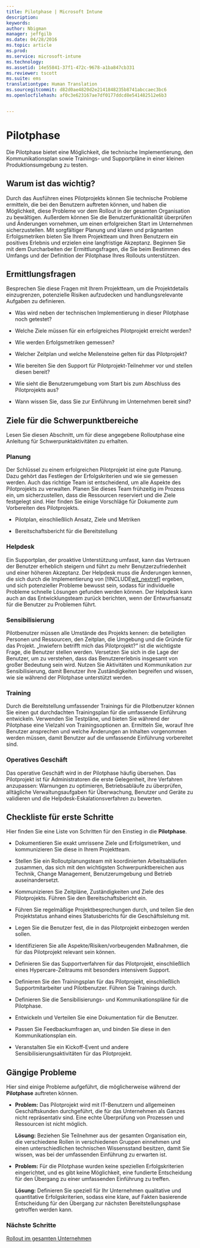 ```yaml
---
title: Pilotphase | Microsoft Intune
description: 
keywords: 
author: Nbigman
manager: jeffgilb
ms.date: 04/28/2016
ms.topic: article
ms.prod: 
ms.service: microsoft-intune
ms.technology: 
ms.assetid: 14e55841-37f1-472c-9678-a1ba847cb331
ms.reviewer: tscott
ms.suite: ems
translationtype: Human Translation
ms.sourcegitcommit: d82d0ae4820d2e2141848235b8741abccaec3bc6
ms.openlocfilehash: af0c3e623167ae7df0177ddcd8e541482512e6b3


---
```


# Pilotphase
Die Pilotphase bietet eine Möglichkeit, die technische Implementierung, den Kommunikationsplan sowie Trainings- und Supportpläne in einer kleinen Produktionsumgebung zu testen.

## Warum ist das wichtig?
Durch das Ausführen eines Pilotprojekts können Sie technische Probleme ermitteln, die bei den Benutzern auftreten können, und haben die Möglichkeit, diese Probleme vor dem Rollout in der gesamten Organisation zu bewältigen. Außerdem können Sie die Benutzerfunktionalität überprüfen und Änderungen vornehmen, um einen erfolgreichen Start im Unternehmen sicherzustellen. Mit sorgfältiger Planung und klaren und prägnanten Erfolgsmetriken bieten Sie Ihrem Projektteam und Ihren Benutzern ein positives Erlebnis und erzielen eine langfristige Akzeptanz.
Beginnen Sie mit dem Durcharbeiten der Ermittlungsfragen, die Sie beim Bestimmen des Umfangs und der Definition der Pilotphase Ihres Rollouts unterstützen.

## Ermittlungsfragen
Besprechen Sie diese Fragen mit Ihrem Projektteam, um die Projektdetails einzugrenzen, potenzielle Risiken aufzudecken und handlungsrelevante Aufgaben zu definieren.

-   Was wird neben der technischen Implementierung in dieser Pilotphase noch getestet?

-   Welche Ziele müssen für ein erfolgreiches Pilotprojekt erreicht werden?

-   Wie werden Erfolgsmetriken gemessen?

-   Welcher Zeitplan und welche Meilensteine gelten für das Pilotprojekt?

-   Wie bereiten Sie den Support für Pilotprojekt-Teilnehmer vor und stellen diesen bereit?

-   Wie sieht die Benutzerumgebung vom Start bis zum Abschluss des Pilotprojekts aus?

-   Wann wissen Sie, dass Sie zur Einführung im Unternehmen bereit sind?

## Ziele für die Schwerpunktbereiche
Lesen Sie diesen Abschnitt, um für diese angegebene Rolloutphase eine Anleitung für Schwerpunktaktivitäten zu erhalten.

### Planung
Der Schlüssel zu einem erfolgreichen Pilotprojekt ist eine gute Planung. Dazu gehört das Festlegen der Erfolgskriterien und wie sie gemessen werden. Auch das richtige Team ist entscheidend, um alle Aspekte des Pilotprojekts zu verwalten. Planen Sie dieses Team frühzeitig im Prozess ein, um sicherzustellen, dass die Ressourcen reserviert und die Ziele festgelegt sind. Hier finden Sie einige Vorschläge für Dokumente zum Vorbereiten des Pilotprojekts.

-   Pilotplan, einschließlich Ansatz, Ziele und Metriken

-   Bereitschaftsbericht für die Bereitstellung

### Helpdesk
Ein Supportplan, der proaktive Unterstützung umfasst, kann das Vertrauen der Benutzer erheblich steigern und führt zu mehr Benutzerzufriedenheit und einer höheren Akzeptanz. Der Helpdesk muss die Änderungen kennen, die sich durch die Implementierung von [!INCLUDE[wit_nextref](../includes/wit_nextref_md.md)] ergeben, und sich potenzieller Probleme bewusst sein, sodass für individuelle Probleme schnelle Lösungen gefunden werden können. Der Helpdesk kann auch an das Entwicklungsteam zurück berichten, wenn der Entwurfsansatz für die Benutzer zu Problemen führt.

### Sensibilisierung
Pilotbenutzer müssen alle Umstände des Projekts kennen: die beteiligten Personen und Ressourcen, den Zeitplan, die Umgebung und die Gründe für das Projekt. „Inwiefern betrifft mich das Pilotprojekt?“ ist die wichtigste Frage, die Benutzer stellen werden. Versetzen Sie sich in die Lage der Benutzer, um zu verstehen, dass das Benutzererlebnis insgesamt von großer Bedeutung sein wird. Nutzen Sie Aktivitäten und Kommunikation zur Sensibilisierung, damit Benutzer ihre Zuständigkeiten begreifen und wissen, wie sie während der Pilotphase unterstützt werden.

### Training
Durch die Bereitstellung umfassender Trainings für die Pilotbenutzer können Sie einen gut durchdachten Trainingsplan für die umfassende Einführung entwickeln. Verwenden Sie Testpläne, und bieten Sie während der Pilotphase eine Vielzahl von Trainingsoptionen an. Ermitteln Sie, worauf Ihre Benutzer ansprechen und welche Änderungen an Inhalten vorgenommen werden müssen, damit Benutzer auf die umfassende Einführung vorbereitet sind.

### Operatives Geschäft
Das operative Geschäft wird in der Pilotphase häufig übersehen. Das Pilotprojekt ist für Administratoren die erste Gelegenheit, ihre Verfahren anzupassen: Warnungen zu optimieren, Betriebsabläufe zu überprüfen, alltägliche Verwaltungsaufgaben für Überwachung, Benutzer und Geräte zu validieren und die Helpdesk-Eskalationsverfahren zu bewerten.

## Checkliste für erste Schritte
Hier finden Sie eine Liste von Schritten für den Einstieg in die **Pilotphase**.

-   Dokumentieren Sie exakt umrissene Ziele und Erfolgsmetriken, und kommunizieren Sie diese in Ihrem Projektteam.

-   Stellen Sie ein Rolloutplanungsteam mit koordinierten Arbeitsabläufen zusammen, das sich mit den wichtigsten Schwerpunktbereichen aus Technik, Change Management, Benutzerumgebung und Betrieb auseinandersetzt.

-   Kommunizieren Sie Zeitpläne, Zuständigkeiten und Ziele des Pilotprojekts. Führen Sie den Bereitschaftsbericht ein.

-   Führen Sie regelmäßige Projektbesprechungen durch, und teilen Sie den Projektstatus anhand eines Statusberichts für die Geschäftsleitung mit.

-   Legen Sie die Benutzer fest, die in das Pilotprojekt einbezogen werden sollen.

-   Identifizieren Sie alle Aspekte/Risiken/vorbeugenden Maßnahmen, die für das Pilotprojekt relevant sein können.

-   Definieren Sie das Supportverfahren für das Pilotprojekt, einschließlich eines Hypercare-Zeitraums mit besonders intensivem Support.

-   Definieren Sie den Trainingsplan für das Pilotprojekt, einschließlich Supportmitarbeiter und Pilotbenutzer. Führen Sie Trainings durch.

-   Definieren Sie die Sensibilisierungs- und Kommunikationspläne für die Pilotphase.

-   Entwickeln und Verteilen Sie eine Dokumentation für die Benutzer.

-   Passen Sie Feedbackumfragen an, und binden Sie diese in den Kommunikationsplan ein.

-   Veranstalten Sie ein Kickoff-Event und andere Sensibilisierungsaktivitäten für das Pilotprojekt.

## Gängige Probleme
Hier sind einige Probleme aufgeführt, die möglicherweise während der **Pilotphase** auftreten können.

-   **Problem:** Das Pilotprojekt wird mit IT-Benutzern und allgemeinen Geschäftskunden durchgeführt, die für das Unternehmen als Ganzes nicht repräsentativ sind. Eine echte Überprüfung von Prozessen und Ressourcen ist nicht möglich.

    **Lösung:** Beziehen Sie Teilnehmer aus der gesamten Organisation ein, die verschiedene Rollen in verschiedenen Gruppen einnehmen und einen unterschiedlichen technischen Wissensstand besitzen, damit Sie wissen, was bei der umfassenden Einführung zu erwarten ist.

-   **Problem:** Für die Pilotphase wurden keine speziellen Erfolgskriterien eingerichtet, und es gibt keine Möglichkeit, eine fundierte Entscheidung für den Übergang zu einer umfassenden Einführung zu treffen.

    **Lösung:** Definieren Sie speziell für Ihr Unternehmen qualitative und quantitative Erfolgskriterien, sodass eine klare, auf Fakten basierende Entscheidung für den Übergang zur nächsten Bereitstellungsphase getroffen werden kann.

### Nächste Schritte
[Rollout im gesamten Unternehmen](enterprise-rollout.md)



<!--HONumber=Jun16_HO4-->


